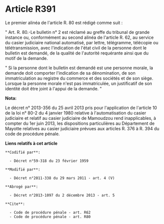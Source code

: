 # Article R391

Le premier alinéa de l'article R. 80 est rédigé comme suit : 

" Art. R. 80.-Le bulletin n° 2 est réclamé au greffe du tribunal de grande instance ou, conformément au second alinéa de
l'article R. 62, au service du casier judiciaire national automatisé, par lettre, télégramme, télécopie ou télétransmission,
avec l'indication de l'état civil de la personne dont le bulletin est demandé, de la qualité de l'autorité requérante ainsi
que du motif de la demande. 

" Si la personne dont le bulletin est demandé est une personne morale, la demande doit comporter l'indication de sa
dénomination, de son immatriculation au registre du commerce et des sociétés et de son siège. Lorsque la personne morale
n'est pas immatriculée, un justificatif de son identité doit être joint à l'appui de la demande. "

**Nota:**

Le décret n° 2013-356 du 25 avril 2013 pris pour l'application de l'article 10 de la loi n° 80-2 du 4 janvier 1980 relative à
l'automatisation du casier judiciaire et relatif au casier judiciaire de Mamoudzou rend inapplicables, à compter du 1er juin
2013, les dispositions particulières au Département de Mayotte relatives au casier judiciaire prévues aux articles R. 376 à
R. 394 du code de procédure pénale.

**Liens relatifs à cet article**

	**Codifié par**:

	  - Décret n°59-318 du 23 février 1959

	**Modifié par**:

	  - Décret n°2011-338 du 29 mars 2011 - art. 4 (V)

	**Abrogé par**:

	  - Décret n°2013-1097 du 2 décembre 2013 - art. 5

	**Cite**:

	  - Code de procédure pénale - art. R62
	  - Code de procédure pénale - art. R80
